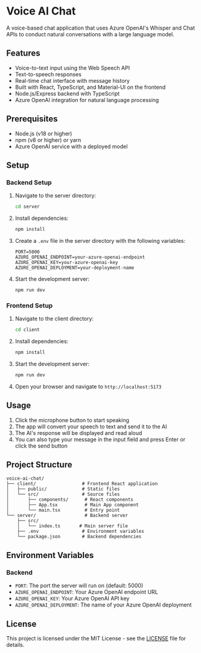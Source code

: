 # Voice AI Chat

A voice-based chat application that uses Azure OpenAI's Whisper and Chat APIs to conduct natural conversations with a large language model.

## Features

- Voice-to-text input using the Web Speech API
- Text-to-speech responses
- Real-time chat interface with message history
- Built with React, TypeScript, and Material-UI on the frontend
- Node.js/Express backend with TypeScript
- Azure OpenAI integration for natural language processing

## Prerequisites

- Node.js (v18 or higher)
- npm (v8 or higher) or yarn
- Azure OpenAI service with a deployed model

## Setup

### Backend Setup

1. Navigate to the server directory:
   ```bash
   cd server
   ```

2. Install dependencies:
   ```bash
   npm install
   ```

3. Create a `.env` file in the server directory with the following variables:
   ```env
   PORT=5000
   AZURE_OPENAI_ENDPOINT=your-azure-openai-endpoint
   AZURE_OPENAI_KEY=your-azure-openai-key
   AZURE_OPENAI_DEPLOYMENT=your-deployment-name
   ```

4. Start the development server:
   ```bash
   npm run dev
   ```

### Frontend Setup

1. Navigate to the client directory:
   ```bash
   cd client
   ```

2. Install dependencies:
   ```bash
   npm install
   ```

3. Start the development server:
   ```bash
   npm run dev
   ```

4. Open your browser and navigate to `http://localhost:5173`

## Usage

1. Click the microphone button to start speaking
2. The app will convert your speech to text and send it to the AI
3. The AI's response will be displayed and read aloud
4. You can also type your message in the input field and press Enter or click the send button

## Project Structure

```
voice-ai-chat/
├── client/                 # Frontend React application
│   ├── public/             # Static files
│   └── src/                # Source files
│       ├── components/      # React components
│       ├── App.tsx          # Main App component
│       └── main.tsx         # Entry point
└── server/                  # Backend server
    ├── src/
    │   └── index.ts       # Main server file
    ├── .env                # Environment variables
    └── package.json        # Backend dependencies
```

## Environment Variables

### Backend

- `PORT`: The port the server will run on (default: 5000)
- `AZURE_OPENAI_ENDPOINT`: Your Azure OpenAI endpoint URL
- `AZURE_OPENAI_KEY`: Your Azure OpenAI API key
- `AZURE_OPENAI_DEPLOYMENT`: The name of your Azure OpenAI deployment

## License

This project is licensed under the MIT License - see the [LICENSE](LICENSE) file for details.
